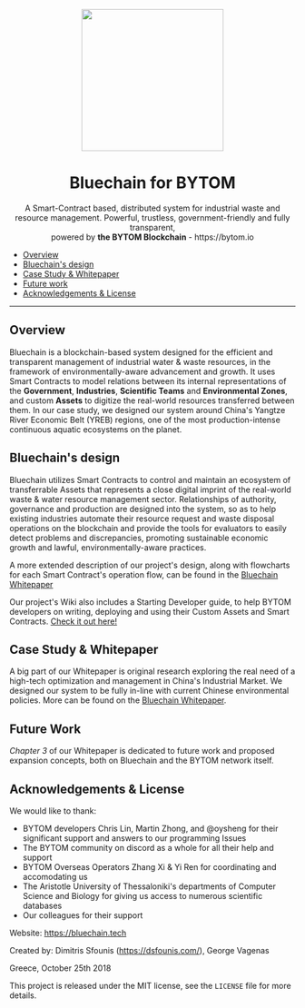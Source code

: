 <p align="center">
  <img 
    src="https://i.imgur.com/kCaQJMy.png" 
    width="250px"
  >
</p>

<h1 align="center">Bluechain for BYTOM</h1>

<p align="center">
A Smart-Contract based, distributed system for industrial waste and resource management. Powerful, trustless, government-friendly and fully transparent,<br>
powered by <b>the BYTOM Blockchain</b> - https://bytom.io
</p>

- [Overview](#overview)
- [Bluechain's design](#bluechains-design)
- [Case Study & Whitepaper](#case-study--whitepaper)
- [Future work](#future-work)
- [Acknowledgements & License](#acknowledgements--license)

---

## Overview
Bluechain is a blockchain-based system designed for the efficient and transparent management of industrial water & waste resources, in the framework of environmentally-aware advancement and growth. It uses Smart Contracts to model relations between its internal representations of the **Government**, **Industries**, **Scientific Teams** and **Environmental Zones**, and custom **Assets** to digitize the real-world resources transferred between them.
In our case study, we designed our system around China's Yangtze River Economic Belt (YREB) regions, one of the most production-intense continuous aquatic ecosystems on the planet.

## Bluechain's design
Bluechain utilizes Smart Contracts to control and maintain an ecosystem of transferrable Assets that represents a close digital imprint of the real-world waste & water resource management sector. Relationships of authority, governance and production are designed into the system, so as to help existing industries automate their resource request and waste disposal operations on the blockchain and provide the tools for evaluators to easily detect problems and discrepancies, promoting sustainable economic growth and lawful, environmentally-aware practices.

A more extended description of our project's design, along with flowcharts for each Smart Contract's operation flow, can be found in the [Bluechain Whitepaper](https://bluechain.tech/images/Bluechain_Whitepaper_v3.pdf) 

Our project's Wiki also includes a Starting Developer guide, to help BYTOM developers on writing, deploying and using their Custom Assets and Smart Contracts. [Check it out here!](https://github.com/Agouri/Bluechain/wiki)
  
## Case Study & Whitepaper
A big part of our Whitepaper is original research exploring the real need of a high-tech optimization and management in China's Industrial Market. We designed our system to be fully in-line with current Chinese environmental policies.
More can be found on the [Bluechain Whitepaper](https://bluechain.tech/images/Bluechain_Whitepaper_v3.pdf). 

## Future Work
*Chapter 3* of our Whitepaper is dedicated to future work and proposed expansion concepts, both on Bluechain and the BYTOM network itself.

## Acknowledgements & License
We would like to thank:
- BYTOM developers Chris Lin, Martin Zhong, and @oysheng for their significant support and answers to our programming Issues
- The BYTOM community on discord as a whole for all their help and support
- BYTOM Overseas Operators Zhang Xi & Yi Ren for coordinating and accomodating us
- The Aristotle University of Thessaloniki's departments of Computer Science and Biology for giving us access to numerous scientific databases
- Our colleagues for their support

Website: https://bluechain.tech

Created by: Dimitris Sfounis (<https://dsfounis.com/>),
George Vagenas

Greece, October 25th 2018

This project is released under the MIT license, see the `LICENSE` file for more details.
